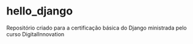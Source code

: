 # hello_django
Repositório criado para a certificação básica do Django ministrada pelo curso DigitalInnovation
